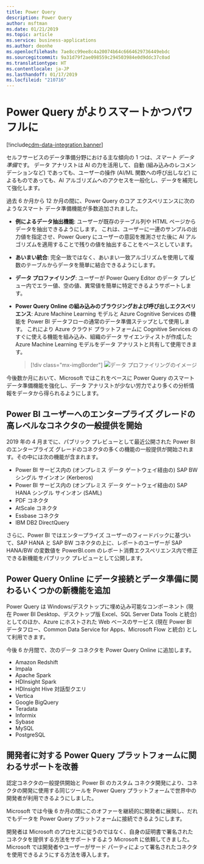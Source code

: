 ```yaml
---
title: Power Query
description: Power Query
author: msftman
ms.date: 01/21/2019
ms.topic: article
ms.service: business-applications
ms.author: deonhe
ms.openlocfilehash: 7ae8cc99ee8c4a20074b64c6664629736449ebdc
ms.sourcegitcommit: 9a31d79f2ae098559c294503984e0d9ddc37c0ad
ms.translationtype: HT
ms.contentlocale: ja-JP
ms.lasthandoff: 01/17/2019
ms.locfileid: "210716"
---
```

<!--Are the names in the screenshot from an approved fictitious names list?-->


# <a name="power-query-becomes-smarter-and-more-powerful"></a>Power Query がよりスマートかつパワフルに
[!include[cdm-data-integration banner](../includes/cdm-data-integration.md)]


セルフサービスのデータ準備分野における主な傾向の 1 つは、*スマート データ準備*です。 データ アナリストは AI の力を活用して、自動 (組み込みのレコメンデーションなど) であっても、ユーザーの操作 (AI/ML 関数への呼び出しなど) によるものであっても、AI アルゴリズムへのアクセスを一般化し、データを補完して強化します。

過去 6 か月から 12 か月の間に、Power Query のコア エクスペリエンスに次のようなスマート データ準備機能が多数追加されました。

- **例によるデータ抽出機能**: ユーザーが既存のテーブル列や HTML ページからデータを抽出できるようにします。 これは、ユーザーに一連のサンプルの出力値を指定させ、Power Query にユーザーの意図を推測させた後に AI アルゴリズムを適用することで残りの値を抽出することをベースとしています。  
- **あいまい統合**: 完全一致ではなく、あいまい一致アルゴリズムを使用して複数のテーブルからデータを簡単に結合できるようにします。 
- **データ プロファイリング**: ユーザーが Power Query Editor のデータ プレビュー内でエラー値、空の値、異常値を簡単に特定できるようサポートします。 
- **Power Query Online の組み込みのブラウジングおよび呼び出しエクスペリエンス**: Azure Machine Learning モデルと Azure Cognitive Services の機能を Power BI データフローの通常のデータ準備ステップとして使用します。 これにより Azure クラウド プラットフォームに Cognitive Services のすぐに使える機能を組み込み、組織のデータ サイエンティストが作成した Azure Machine Learning モデルをデータ アナリストと共有して使用できます。  

   > [!div class="mx-imgBorder"]
   > ![データ プロファイリングのイメージ](media/data-profiling.png "データ プロファイリングのイメージ")

今後数か月において、Microsoft ではこれをベースに Power Query のスマート データ準備機能を強化し、データ アナリストが少ない労力でより多くの分析情報をデータから得られるようにします。

## <a name="high-enterprise-value-connectors-become-generally-available-for-power-bi-customers"></a>Power BI ユーザーへのエンタープライズ グレードの高レベルなコネクタの一般提供を開始

2019 年の 4 月までに、パブリック プレビューとして最近公開された Power BI のエンタープライズ グレードのコネクタの多くの機能の一般提供が開始されます。その中には次の機能が含まれます。

- Power BI サービス内の (オンプレミス データ ゲートウェイ経由の) SAP BW シングル サインオン (Kerberos)
- Power BI サービス内の (オンプレミス データ ゲートウェイ経由の) SAP HANA シングル サインオン (SAML)
- PDF コネクタ
- AtScale コネクタ
- Essbase コネクタ
- IBM DB2 DirectQuery

さらに、Power BI ではエンタープライズ ユーザーのフィードバックに基づいて、SAP HANA と SAP BW コネクタの上に、レポートのユーザーが SAP HANA/BW の変数値を PowerBI.com のレポート消費エクスペリエンス内で修正できる新機能をパブリック プレビューとして公開します。

## <a name="power-query-online-adds-several-new-data-connectivity-and-preparation-capabilities"></a>Power Query Online にデータ接続とデータ準備に関わるいくつかの新機能を追加

Power Query は Windows/デスクトップに埋め込み可能なコンポーネント (現在 Power BI Desktop、デスクトップ版 Excel、SQL Server Data Tools と統合) としてのほか、Azure にホストされた Web ベースのサービス (現在 Power BI データフロー、Common Data Service for Apps、Microsoft Flow と統合) として利用できます。

今後 6 か月間で、次のデータ コネクタを Power Query Online に追加します。  

- Amazon Redshift
- Impala
- Apache Spark
- HDInsight Spark
- HDInsight Hive 対話型クエリ
- Vertica
- Google BigQuery
- Teradata
- Informix
- Sybase
- MySQL
- PostgreSQL

## <a name="increased-support-for-developers-on-the-power-query-platform"></a>開発者に対する Power Query プラットフォームに関わるサポートを改善

認定コネクタの一般提供開始と Power BI のカスタム コネクタ開発により、コネクタの開発に使用する同じツールを Power Query プラットフォームで世界中の開発者が利用できるようにしました。

Microsoft では今後 6 か月の間にこのオファーを継続的に開発者に展開し、だれでもデータを Power Query プラットフォームに接続できるようにします。 

開発者は Microsoft のプロセスに従うのではなく、自身の証明書で署名されたコネクタを提供する方法をサポートするよう Microsoft に依頼してきました。 Microsoft では開発者やユーザーがサード パーティによって署名されたコネクタを使用できるようにする方法を導入します。

